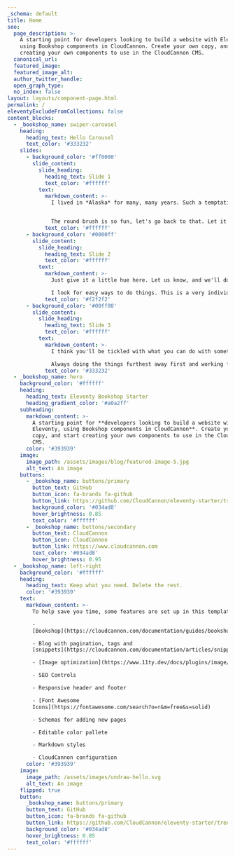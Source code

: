 ```yaml
---
_schema: default
title: Home
seo:
  page_description: >-
    A starting point for developers looking to build a website with Eleventy,
    using Bookshop components in CloudCannon. Create your own copy, and start
    creating your own components to use in the CloudCannon CMS.
  canonical_url:
  featured_image:
  featured_image_alt:
  author_twitter_handle:
  open_graph_type:
  no_index: false
layout: layouts/component-page.html
permalink: /
eleventyExcludeFromCollections: false
content_blocks:
  - _bookshop_name: swiper-carousel
    heading:
      heading_text: Hello Carousel
      text_color: '#333232'
    slides:
      - background_color: '#ff0000'
        slide_content:
          slide_heading:
            heading_text: Slide 1
            text_color: '#ffffff'
          text:
            markdown_content: >-
              I lived in *Alaska* for many, many years. Such a temptation to do a little bit more. All we want to leave is the value in the canvas. Let's go on up here and let's get started. It doesn't matter in our world where it goes.


              The round brush is so fun, let's go back to that. Let it sort of bounce around and play. I'm a nature freak. Go out and spend some time talking to a tree. Let some little things just shine through.
            text_color: '#ffffff'
      - background_color: '#0000ff'
        slide_content:
          slide_heading:
            heading_text: Slide 2
            text_color: '#ffffff'
          text:
            markdown_content: >-
              Just give it a little hue here. Let us know, and we'll do some more crazy things for you. Just make little X's, and we'll put in a happy little sky. Pretend that if you're not careful your hand will literally just float away. Don't let this get too strong or it'll stand out.

              I look for easy ways to do things. This is a very individual thing, painting is. Sneaky cloud running around here at night! We're like drug dealers -- we come into town and get people absolutely addicted to painting. You have to make an almighty decision.
            text_color: '#f2f2f2'
      - background_color: '#00ff00'
        slide_content:
          slide_heading:
            heading_text: Slide 3
            text_color: '#ffffff'
          text:
            markdown_content: >-
              I think you'll be tickled with what you can do with something that starts out looking this bad. When the birds take over, I'll have friends! I want this one a little bit darker. Absolutely no limits! Don't think there's anybody that doesn't like mountains. Well, maybe there is.

              Always doing the things furthest away first and working forward. It'll just eat up all the crimson in the world. Be careful, be careful. You have to make all these big decisions when you have power. Always start with the color in here and then work outward.
            text_color: '#333232'
  - _bookshop_name: hero
    background_color: '#ffffff'
    heading:
      heading_text: Eleventy Bookshop Starter
      heading_gradient_color: '#a0a2ff'
    subheading:
      markdown_content: >-
        A starting point for **developers looking to build a website with
        Eleventy, using Bookshop components in CloudCannon**. Create your own
        copy, and start creating your own components to use in the CloudCannon
        CMS.
      color: '#393939'
    image:
      image_path: /assets/images/blog/featured-image-5.jpg
      alt_text: An image
    buttons:
      - _bookshop_name: buttons/primary
        button_text: GitHub
        button_icon: fa-brands fa-github
        button_link: https://github.com/CloudCannon/eleventy-starter/tree/main
        background_color: '#034ad8'
        hover_brightness: 0.85
        text_color: '#ffffff'
      - _bookshop_name: buttons/secondary
        button_text: CloudCannon
        button_icon: CloudCannon
        button_link: https://www.cloudcannon.com
        text_color: '#034ad8'
        hover_brightness: 0.95
  - _bookshop_name: left-right
    background_color: '#ffffff'
    heading:
      heading_text: Keep what you need. Delete the rest.
      color: '#393939'
    text:
      markdown_content: >-
        To help save you time, some features are set up in this template, like:

        -
        [Bookshop](https://cloudcannon.com/documentation/guides/bookshop-eleventy-guide/)

        - Blog with pagination, tags and
        [snippets](https://cloudcannon.com/documentation/articles/snippets-using-eleventy-shortcodes/)

        - [Image optimization](https://www.11ty.dev/docs/plugins/image/)

        - SEO Controls

        - Responsive header and footer

        - [Font Awesome
        Icons](https://fontawesome.com/search?o=r&m=free&s=solid)

        - Schemas for adding new pages

        - Editable color pallete

        - Markdown styles

        - CloudCannon configuration
      color: '#393939'
    image:
      image_path: /assets/images/undraw-hello.svg
      alt_text: An image
    flipped: true
    button:
      _bookshop_name: buttons/primary
      button_text: GitHub
      button_icon: fa-brands fa-github
      button_link: https://github.com/CloudCannon/eleventy-starter/tree/main
      background_color: '#034ad8'
      hover_brightness: 0.85
      text_color: '#ffffff'
---
```

